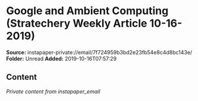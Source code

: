# Google and Ambient Computing (Stratechery Weekly Article 10-16-2019)

**Source:** instapaper-private://email/7f724959b3bd2e23fb54e8c4d8bc143e/
**Folder:** Unread
**Added:** 2019-10-16T07:57:29




## Content
*Private content from instapaper_email*
